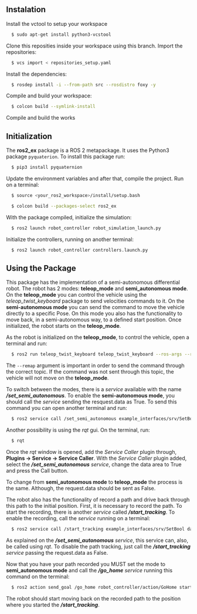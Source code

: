 ## Instalation
Install the vctool to setup your workspace 
```bash
  $ sudo apt-get install python3-vcstool
```
Clone this reposities inside your workspace using this branch. Import the repositories:

```bash
  $ vcs import < repositories_setup.yaml
```

Install the dependencies:
```bash
  $ rosdep install -i --from-path src --rosdistro foxy -y
```

Compile and build your workspace:
```bash
  $ colcon build --symlink-install
```

Compile and build the works

## Initialization
The **ros2_ex** package is a ROS 2 metapackage. It uses the Python3 package `pyquaterion`. To install this package run:
```bash
  $ pip3 install pyquaternion
```

Update the environment variables and after that, compile the project. Run on a terminal:
```bash
  $ source <your_ros2_workspace>/install/setup.bash
```

```bash
  $ colcon build --packages-select ros2_ex
```
With the package compiled, initialize the simulation:
```bash
  $ ros2 launch robot_controller robot_simulation_launch.py
```
Initialize the controllers, running on another terminal:

```bash
  $ ros2 launch robot_controller controllers.launch.py 
```
## Using the Package

This package has the implementation of a semi-autonomous differential robot. The robot has 2 modes: **teleop_mode** and **semi_autonomous mode**. On the **teleop_mode** you can control the vehicle using the *teleop_twist_keyboard* package to send velocities commands to it. On the **semi-autonomous mode** you can send the command to move the vehicle directly to a specific Pose. On this mode you also has the functionality to move back, in a semi-autonomous way, to a defined start position. Once initialized, the robot starts on the **teleop_mode**.

As the robot is initialized on the **teleop_mode**, to control the vehicle, open a terminal and run:

```bash
  $ ros2 run teleop_twist_keyboard teleop_twist_keyboard --ros-args --remap cmd_vel:=/teleop/cmd_vel
``` 
The `--remap` argument is important in order to send the command through the correct topic. If the command was not sent through this topic, the vehicle will not move on the **teleop_mode**.

To switch between the modes, there is a *service* available with the name ***/set_semi_autonomous***. To enable the **semi-autonomous mode**, you should call the *service* sending the resquest.data as True. To send this command you can open another terminal and run:

```sh
  $ ros2 service call /set_semi_autonomous example_interfaces/srv/SetBool data: true 
```
Another possibility is using the *rqt* gui. On the terminal, run:

```sh
  $ rqt
```
Once the *rqt* window is opened, add the *Service Caller* plugin through, **Plugins -> Service -> Service Caller**. With the *Service Caller* plugin added, select the ***/set_semi_autonomous*** *service*, change the data area to True and press the Call button.

To change from **semi_autonomous mode** to **teleop_mode** the process is the same. Although, the request.data should be sent as False.

The robot also has the functionality of record a path and drive back through this path to the initial position. First, it is necessary to record the path. To start the recording, there is another *service* called ***/start_tracking***. To enable the recording, call the *service* running on a terminal: 

```sh
  $ ros2 service call /start_tracking example_interfaces/srv/SetBool data: true 
```
As explained on the ***/set_semi_autonomous*** *service*, this service can, also, be called using *rqt*. To disable the path tracking, just call the  ***/start_tracking*** *service* passing the request.data as False. 

Now that you have your path recorded you MUST set the mode to **semi_autonomous mode** and call the ***/go_home*** *service* running this command on the terminal:

```sh
  $ ros2 action send_goal /go_home robot_controller/action/GoHome start: true  
```

The robot  should start moving back on the recorded path to the position where you started the ***/start_tracking***.
